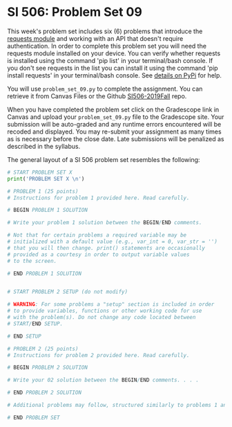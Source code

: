 # SI 506: Problem Set 09

This week's problem set includes six (6) problems that introduce the [requests module](https://requests.kennethreitz.org/en/master/) and working with an API that doesn't require authentication. In order to complete this problem set you will need the requests module installed on your device. You can verify whether requests is installed using the command 'pip list' in your terminal/bash console. If you don't see requests in the list you can install it using the command 'pip install requests' in your terminal/bash console. See [details on PyPi](https://pypi.org/project/requests/) for help.

You will use `problem_set_09.py` to complete the assignment. You can retrieve it from Canvas Files or the Github [SI506-2019Fall](https://github.com/umsi-arwhyte/SI506-2019Fall) repo.

When you have completed the problem set click on the Gradescope link in Canvas and upload your
`problem_set_09.py` file to the Gradescope site.  Your submission will be auto-graded and any runtime
errors encountered will be recoded and displayed.  You may re-submit your assignment as many
times as is necessary before the close date.  Late submissions will be penalized as described
in the syllabus.

The general layout of a SI 506 problem set resembles the following:

```python
# START PROBLEM SET X
print('PROBLEM SET X \n')

# PROBLEM 1 (25 points)
# Instructions for problem 1 provided here. Read carefully.

# BEGIN PROBLEM 1 SOLUTION

# Write your problem 1 solution between the BEGIN/END comments.

# Not that for certain problems a required variable may be
# initialized with a default value (e.g., var_int = 0, var_str = '')
# that you will then change. print() statements are occasionally
# provided as a courtesy in order to output variable values
# to the screen.

# END PROBLEM 1 SOLUTION


# START PROBLEM 2 SETUP (do not modify)

# WARNING: For some problems a "setup" section is included in order
# to provide variables, functions or other working code for use
# with the problem(s). Do not change any code located between
# START/END SETUP.

# END SETUP

# PROBLEM 2 (25 points)
# Instructions for problem 2 provided here. Read carefully.

# BEGIN PROBLEM 2 SOLUTION

# Write your 02 solution between the BEGIN/END comments. . . .

# END PROBLEM 2 SOLUTION

# Additional problems may follow, structured similarly to problems 1 and 2 above.

# END PROBLEM SET
```
